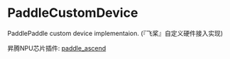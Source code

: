 # PaddleCustomDevice

PaddlePaddle custom device implementaion. (『飞桨』自定义硬件接入实现)

昇腾NPU芯片插件: [paddle_ascend](./ascend/README.md)
